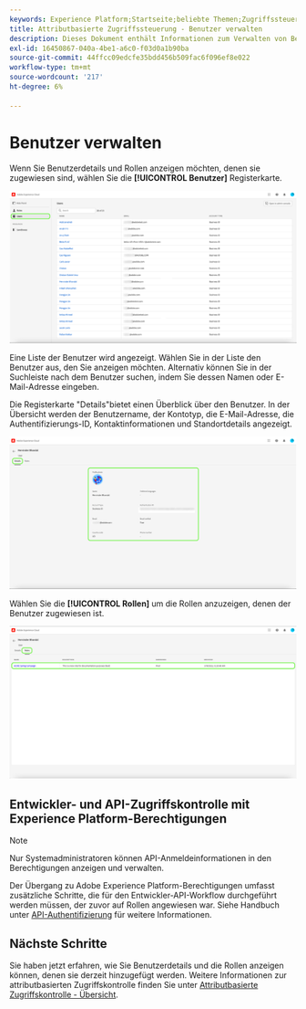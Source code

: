 ```yaml
---
keywords: Experience Platform;Startseite;beliebte Themen;Zugriffssteuerung;attributbasierte Zugriffssteuerung;ABAC
title: Attributbasierte Zugriffssteuerung - Benutzer verwalten
description: Dieses Dokument enthält Informationen zum Verwalten von Benutzern und Benutzergruppen über die Benutzeroberfläche "Berechtigungen"in Adobe Experience Cloud
exl-id: 16450867-040a-4be1-a6c0-f03d0a1b90ba
source-git-commit: 44ffcc09edcfe35bdd456b509fac6f096ef8e022
workflow-type: tm+mt
source-wordcount: '217'
ht-degree: 6%

---
```


# Benutzer verwalten

Wenn Sie Benutzerdetails und Rollen anzeigen möchten, denen sie zugewiesen sind, wählen Sie die **[!UICONTROL Benutzer]** Registerkarte.

![flac-users-tab](../../images/flac-ui/flac-users-tab.png)

Eine Liste der Benutzer wird angezeigt. Wählen Sie in der Liste den Benutzer aus, den Sie anzeigen möchten. Alternativ können Sie in der Suchleiste nach dem Benutzer suchen, indem Sie dessen Namen oder E-Mail-Adresse eingeben.

Die Registerkarte &quot;Details&quot;bietet einen Überblick über den Benutzer. In der Übersicht werden der Benutzername, der Kontotyp, die E-Mail-Adresse, die Authentifizierungs-ID, Kontaktinformationen und Standortdetails angezeigt.

![flac-users-details](../../images/flac-ui/flac-users-details.png)

Wählen Sie die **[!UICONTROL Rollen]** um die Rollen anzuzeigen, denen der Benutzer zugewiesen ist.

![flac-users-roles](../../images/flac-ui/flac-users-roles.png)

## Entwickler- und API-Zugriffskontrolle mit Experience Platform-Berechtigungen

>[!NOTE]
>
>Nur Systemadministratoren können API-Anmeldeinformationen in den Berechtigungen anzeigen und verwalten.

Der Übergang zu Adobe Experience Platform-Berechtigungen umfasst zusätzliche Schritte, die für den Entwickler-API-Workflow durchgeführt werden müssen, der zuvor auf Rollen angewiesen war. Siehe Handbuch unter [API-Authentifizierung](../../../landing/api-authentication.md) für weitere Informationen.

## Nächste Schritte

Sie haben jetzt erfahren, wie Sie Benutzerdetails und die Rollen anzeigen können, denen sie derzeit hinzugefügt werden. Weitere Informationen zur attributbasierten Zugriffskontrolle finden Sie unter [Attributbasierte Zugriffskontrolle - Übersicht](../overview.md).
